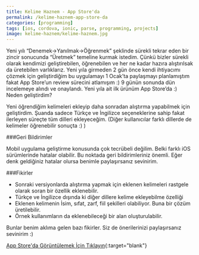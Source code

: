 ```yaml
---
title: Kelime Haznem - App Store'da
permalink: /kelime-haznem-app-store-da
categories: [programming]
tags: [ios, cordova, ionic, parse, programming, projects]
image: kelime-haznem/kelime-haznem.jpg
---
```


Yeni yılı “Denemek->Yanılmak->Öğrenmek” şeklinde sürekli tekrar eden bir zincir sonucunda “Üretmek” temeline kurmak istedim. Çünkü bizler sürekli olarak kendimizi geliştirebilen, öğrenebilen ve her ne kadar hazıra alıştırılsak da üretebilen varlıklarız. 
Yeni yıla girmeden 2 gün önce kendi ihtiyacımı çözmek için geliştirdiğim bu uygulamayı 1 Ocak’ta paylaşmayı planlamıştım fakat App Store’un review sürecini atlamışım :)
9 günün sonunda dün incelemeye alındı ve onaylandı. Yeni yıla ait ilk ürünüm App Store’da :)
Neden geliştirdim?

Yeni öğrendiğim kelimeleri ekleyip daha sonradan alıştırma yapabilmek için geliştirdim. Şuanda sadece Türkçe ve İngilizce seçeneklerine sahip fakat ilerleyen süreçte tüm dilleri ekleyeceğim. (Diğer kullanıcılar farklı dillerde de kelimeler öğrenebilir sonuçta :) )

###Geri Bildirimler

Mobil uygulama geliştirme konusunda çok tecrübeli değilim. Belki farklı iOS sürümlerinde hatalar olabilir. Bu noktada geri bildirimleriniz önemli. Eğer denk geldiğiniz hatalar olursa benimle paylaşırsanız sevinirim.

###Fikirler

- Sonraki versiyonlarda alıştırma yapmak için eklenen kelimeleri rastgele olarak soran bir özellik eklenebilir.
- Türkçe ve İngilizce dışında ki diğer dillere kelime ekleyebilme özelliği
- Eklenen kelimenin İsim, sıfat, zarf, fiil şekilleri olabiliyor. Buna bir çözüm üretilebilir.
- Örnek kullanımların da eklenebileceği bir alan oluşturulabilir.

Bunlar benim aklıma gelen bazı fikirler. Siz de önerilerinizi paylaşırsanız sevinirim :)

[App Store'da Görüntülemek İçin Tıklayın](https://itunes.apple.com/us/app/kelime-haznem/id1071553720?mt=8){:target="blank"}